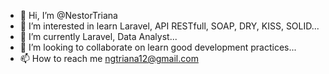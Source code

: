 - 👋 Hi, I’m @NestorTriana
- 👀 I’m interested in learn Laravel, API RESTfull, SOAP, DRY, KISS, SOLID...
- 🌱 I’m currently Laravel, Data Analyst...
- 💞️ I’m looking to collaborate on learn good development practices...
- 📫 How to reach me ngtriana12@gmail.com

<!---
ijohannes/ijohannes is a ✨ special ✨ repository because its `README.md` (this file) appears on your GitHub profile.
You can click the Preview link to take a look at your changes.
--->
